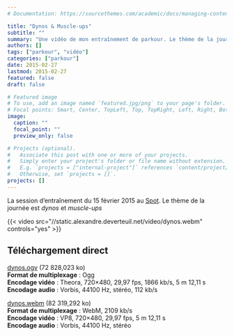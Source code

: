 ```yaml
---
# Documentation: https://sourcethemes.com/academic/docs/managing-content/

title: "Dynos & Muscle-ups"
subtitle: ""
summary: "Une vidéo de mon entraînement de parkour. Le thème de la journée est dynos et muscle-ups."
authors: []
tags: ["parkour", "vidéo"]
categories: ["parkour"]
date: 2015-02-27
lastmod: 2015-02-27
featured: false
draft: false

# Featured image
# To use, add an image named `featured.jpg/png` to your page's folder.
# Focal points: Smart, Center, TopLeft, Top, TopRight, Left, Right, BottomLeft, Bottom, BottomRight.
image:
  caption: ""
  focal_point: ""
  preview_only: false

# Projects (optional).
#   Associate this post with one or more of your projects.
#   Simply enter your project's folder or file name without extension.
#   E.g. `projects = ["internal-project"]` references `content/project/deep-learning/index.md`.
#   Otherwise, set `projects = []`.
projects: []
---
```


La session d’entraînement du 15 février 2015 au [Spot](http://thespotmontreal.com/). Le thème de la journée est *dynos* et *muscle-ups*

{{< video src="//static.alexandre.deverteuil.net/video/dynos.webm" controls="yes" >}}

## Téléchargement direct

[dynos.ogv](//static.alexandre.deverteuil.net/video/dynos.ogv) (72&nbsp;828,023&nbsp;ko)  
**Format de multiplexage**&nbsp;: Ogg  
**Encodage vidéo**&nbsp;: Theora, 720×480, 29,97&nbsp;fps, 1866&nbsp;kb/s, 5&nbsp;m 12,11&nbsp;s  
**Encodage audio**&nbsp;: Vorbis, 44100&nbsp;Hz, stéréo, 112&nbsp;kb/s

[dynos.webm](//static.alexandre.deverteuil.net/video/dynos.webm) (82&nbsp;319,292&nbsp;ko)  
**Format de multiplexage**&nbsp;: WebM, 2109&nbsp;kb/s  
**Encodage vidéo**&nbsp;: VP8, 720×480, 29,97&nbsp;fps, 5&nbsp;m 12,11&nbsp;s  
**Encodage audio**&nbsp;: Vorbis, 44100&nbsp;Hz, stéréo
